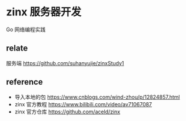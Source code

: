 # zinx 服务器开发
Go 网络编程实践

## relate
服务端 https://github.com/suhanyujie/zinxStudy1

## reference
* 导入本地的包 https://www.cnblogs.com/wind-zhou/p/12824857.html
* zinx 官方教程 https://www.bilibili.com/video/av71067087
* zinx 官方仓库 https://github.com/aceld/zinx
